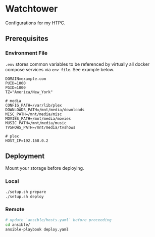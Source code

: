 # Watchtower

Configurations for my HTPC.

## Prerequisites

### Environment File

`.env` stores common variables to be referenced by virtually all docker compose services via `env_file`. See example below.

```
DOMAIN=example.com
PUID=1000
PGID=1000
TZ="America/New_York"

# media
CONFIG_PATH=/var/lib/plex
DOWNLOADS_PATH=/mnt/media/downloads
MISC_PATH=/mnt/media/misc
MOVIES_PATH=/mnt/media/movies
MUSIC_PATH=/mnt/media/music
TVSHOWS_PATH=/mnt/media/tvshows

# plex
HOST_IP=192.168.0.2
```

## Deployment

Mount your storage before deploying.

### Local

```sh
./setup.sh prepare
./setup.sh deploy
```

### Remote

```sh
# update `ansible/hosts.yaml` before proceeding
cd ansible/
ansible-playbook deploy.yaml
```

